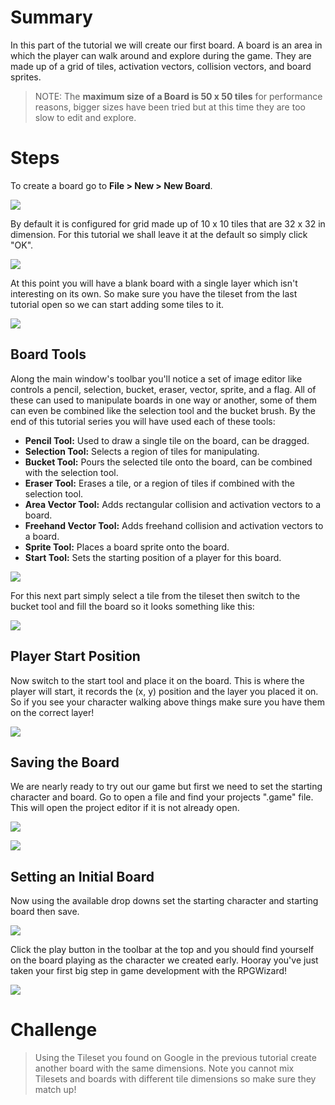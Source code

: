 # Summary
In this part of the tutorial we will create our first board. A board is an area in which the player can walk around and explore during the game. They are made up of a grid of tiles, activation vectors, collision vectors, and board sprites.

> NOTE: The **maximum size of a Board is 50 x 50 tiles** for performance reasons, bigger sizes have been tried but at this time they are too slow to edit and explore.

# Steps
To create a board go to **File > New > New Board**.

![](images/my_first_game/05_new_board/images/1.png)

By default it is configured for grid made up of 10 x 10 tiles that are 32 x 32 in dimension. For this tutorial we shall leave it at the default so simply click "OK".

![](images/my_first_game/05_new_board/images/2.png)

At this point you will have a blank board with a single layer which isn't interesting on its own. So make sure you have the tileset from the last tutorial open so we can start adding some tiles to it.

![](images/my_first_game/05_new_board/images/3.png)

## Board Tools
Along the main window's toolbar you'll notice a set of image editor like controls a pencil, selection, bucket, eraser, vector, sprite, and a flag. All of these can used to manipulate boards in one way or another, some of them can even be combined like the selection tool and the bucket brush. By the end of this tutorial series you will have used each of these tools:

* **Pencil Tool:** Used to draw a single tile on the board, can be dragged.
* **Selection Tool:** Selects a region of tiles for manipulating.
* **Bucket Tool:** Pours the selected tile onto the board, can be combined with the selection tool.
* **Eraser Tool:** Erases a tile, or a region of tiles if combined with the selection tool.
* **Area Vector Tool:** Adds rectangular collision and activation vectors to a board.
* **Freehand Vector Tool:** Adds freehand collision and activation vectors to a board.
* **Sprite Tool:** Places a board sprite onto the board.
* **Start Tool:** Sets the starting position of a player for this board.

![](images/my_first_game/05_new_board/images/4.png)

For this next part simply select a tile from the tileset then switch to the bucket tool and fill the board so it looks something like this:

![](images/my_first_game/05_new_board/images/5.png)

## Player Start Position
Now switch to the start tool and place it on the board. This is where the player will start, it records the (x, y) position and the layer you placed it on. So if you see your character walking above things make sure you have them on the correct layer!

![](images/my_first_game/05_new_board/images/6.png)

## Saving the Board
We are nearly ready to try out our game but first we need to set the starting character and board. Go to open a file and find your projects ".game" file. This will open the project editor if it is not already open.

![](images/my_first_game/05_new_board/images/7.png)

![](images/my_first_game/05_new_board/images/8.png)

## Setting an Initial Board
Now using the available drop downs set the starting character and starting board then save.

![](images/my_first_game/05_new_board/images/9.png)

Click the play button in the toolbar at the top and you should find yourself on the board playing as the character we created early. Hooray you've just taken your first big step in game development with the RPGWizard!

![](images/my_first_game/05_new_board/images/10.png)

# Challenge
> Using the Tileset you found on Google in the previous tutorial create another board with the same dimensions. Note you cannot mix Tilesets and boards with different tile dimensions so make sure they match up!
